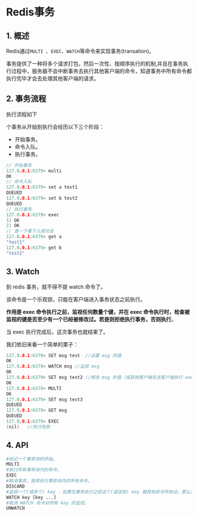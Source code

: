 # Redis事务

## 1. 概述

Redis通过`MULTI `、`EXEC`、`WATCH`等命令来实现事务(transation)。

事务提供了一种将多个请求打包，然后一次性、按顺序执行的机制,并且在事务执行过程中，服务器不会中断事务去执行其他客户端的命令，知道事务中所有命令都执行完毕才会去处理其他客户端的请求。

## 2. 事务流程

执行流程如下

个事务从开始到执行会经历以下三个阶段：

- 开始事务。
- 命令入队。
- 执行事务。

```c
// 开始事务
127.0.0.1:6379> multi
OK
// 命令入队    
127.0.0.1:6379> set a test1
QUEUED
127.0.0.1:6379> set b test2
QUEUED
// 执行事务    
127.0.0.1:6379> exec
1) OK
2) OK
// 查一下看下入成功没    
127.0.0.1:6379> get a
"test1"
127.0.0.1:6379> get b
"test2"
```

## 3. Watch

到 redis 事务，就不得不提 watch 命令了。

该命令是一个乐观锁，只能在客户端进入事务状态之前执行。

**作用是 exec 命令执行之前，监视任何数量个键，并在 exec 命令执行时，检查被监视的键是否至少有一个已经被修改过。若是则拒绝执行事务，否则执行**。

当 exec 执行完成后，这次事务也就结束了。

我们依旧来看一个简单的栗子：

```c
127.0.0.1:6379> SET msg test  //设置 msg 的值
OK
127.0.0.1:6379> WATCH msg //监视 msg
OK
127.0.0.1:6379> SET msg test2 //修改 msg 的值（或其他客户端在该客户端执行 exec 命令之前修改该值）
OK
127.0.0.1:6379> MULTI
OK
127.0.0.1:6379> SET msg test3
QUEUED
127.0.0.1:6379> GET msg
QUEUED
127.0.0.1:6379> EXEC 
(nil)   //执行失败
```

## 4. API

```sh
#标记一个事务块的开始。
MULTI
#执行所有事务块内的命令。
EXEC
#取消事务，放弃执行事务块内的所有命令。
DISCARD
#监视一个(或多个) key ，如果在事务执行之前这个(或这些) key 被其他命令所改动，那么事务将被打断。
WATCH key [key ...]
#取消 WATCH 命令对所有 key 的监视。
UNWATCH
```

